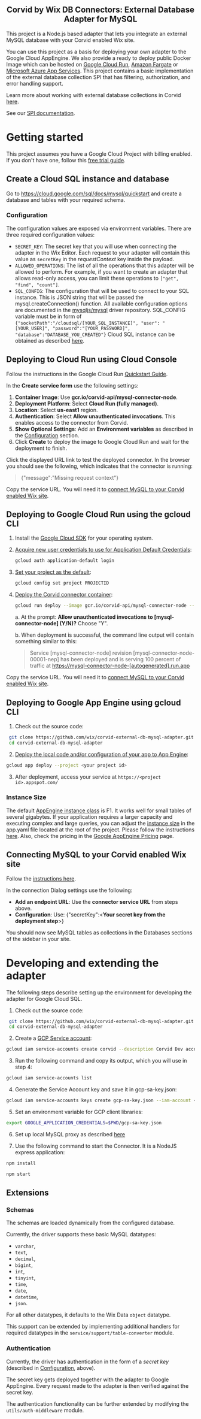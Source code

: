 <h2 align="center">
  Corvid by Wix DB Connectors: External Database Adapter for MySQL
</h1>

This project is a Node.js based adapter that lets you integrate an external MySQL database with your Corvid enabled Wix site.

You can use this project as a basis for deploying your own adapter to the Google Cloud AppEngine. We also provide a ready to deploy public Docker Image which can be hosted on [Google Cloud Run](https://cloud.google.com/run/), [Amazon Fargate](https://aws.amazon.com/fargate/) or [Microsoft Azure App Services](https://azure.microsoft.com/en-us/free/apps/). This project contains a basic implementation of the external database collection SPI that has filtering, authorization, and error handling support.

Learn more about working with external database collections in Corvid [here](https://support.wix.com/en/corvid-by-wix/external-database-collections-1023416).

See our [SPI documentation](https://www.wix.com/corvid/reference/spis/getting-started/overview).

# Getting started

This project assumes you have a Google Cloud Project with billing enabled. If you don't have one, follow this [free trial guide](https://cloud.google.com/free/).

## Create a Cloud SQL instance and database
Go to https://cloud.google.com/sql/docs/mysql/quickstart and create a database and tables with your required schema.

### Configuration

The configuration values are exposed via environment variables. There are three required configuration values:

- `SECRET_KEY`: The secret key that you will use when connecting the adapter in the Wix Editor. Each request to your adapter will contain this value as `secretKey` in the _requestContext_ key inside the payload.
- `ALLOWED_OPERATIONS`: The list of all the operations that this adapter will be allowed to perform. For example, if you want to create an adapter that allows read-only access, you can limit these operations to `["get", "find", "count"]`.
- `SQL_CONFIG`: The configuration that will be used to connect to your SQL instance. This is JSON string that will be passed the mysql.createConnection() function. All available configuration options are documented in the [mysqljs/mysql](https://github.com/mysqljs/mysql#connection-options) driver repository. SQL_CONFIG variable must be in form of 
``` {"socketPath":"/cloudsql/[YOUR_SQL_INSTANCE]", "user": "[YOUR_USER]", "password":"[YOUR_PASSWORD]", "database":"DATABASE_YOU_CREATED"} ```
Cloud SQL instance can be obtained as described [here](https://cloud.google.com/sql/docs/mysql/connect-run#nodejs).


## Deploying to Cloud Run using Cloud Console

Follow the instructions in the Google Cloud Run [Quickstart Guide](https://cloud.google.com/run/docs/quickstarts/prebuilt-deploy).

In the **Create service form** use the following settings:

1. **Container Image**: Use **gcr.io/corvid-api/mysql-connector-node**.
2. **Deployment Platform**: Select **Cloud Run (fully managed)**.
3. **Location**: Select **us-east1** region.
4. **Authentication**: Select **Allow unauthenticated invocations**. This enables access to the connector from Corvid.
5. **Show Optional Settings**: Add an **Environment variables** as described in the [Configuration](#configuration) section.
6. Click **Create** to deploy the image to Google Cloud Run and wait for the deployment to finish.

Click the displayed URL link to test the deployed connector.
In the browser you should see the following, which indicates that the connector is running:
> {"message":"Missing request context"}

Copy the service URL. You will need it to [connect MySQL to your Corvid enabled Wix site](#connecting-mysql-to-your-corvid-enabled-wix-site).

## Deploying to Google Cloud Run using the gcloud CLI

1. Install the [Google Cloud SDK](https://cloud.google.com/sdk/docs/quickstarts) for your operating system.
2. [Acquire new user credentials to use for Application Default Credentials](https://cloud.google.com/sdk/gcloud/reference/auth/application-default/login):

    ```bash
    gcloud auth application-default login
    ```

3. [Set your project as the default](https://cloud.google.com/sdk/gcloud/reference/config/set):

    ```bash
    gcloud config set project PROJECTID
    ```

4. [Deploy the Corvid connector container](https://cloud.google.com/sdk/gcloud/reference/run/deploy):

    ```bash
    gcloud run deploy --image gcr.io/corvid-api/mysql-connector-node --platform managed --region us-east1 --set-env-vars SECRET_KEY=[YOUR SECRET KEY],SQL_CONFIG={YOUR MYSQL CONNECTION STRING},ALLOWED_OPERATIONS=["get", "find", "count", ...]
    ```

    a. At the prompt: **Allow unauthenticated invocations to [mysql-connector-node] (Y/N)?** Choose "Y".

    b. When deployment is successful, the command line output will contain something similar to this:

    > Service [mysql-connector-node] revision [mysql-connector-node-00001-nep] has been deployed and is serving 100 percent of traffic at <https://mysql-connector-node-[autogenerated].run.app>

Copy the service URL. You will need it to [connect MySQL to your Corvid enabled Wix site](#connecting-mysql-to-your-corvid-enabled-wix-site).

## Deploying to Google App Engine using gcloud CLI

1. Check out the source code:

  ```bash
   git clone https://github.com/wix/corvid-external-db-mysql-adapter.git
   cd corvid-external-db-mysql-adapter
  ```

2. [Deploy the local code and/or configuration of your app to App Engine](https://cloud.google.com/sdk/gcloud/reference/app/deploy):

  ```bash
  gcloud app deploy --project <your project id>
  ```

3. After deployment, access your service at `https://<project id>.appspot.com/`

### Instance Size

The default [AppEngine instance class](https://cloud.google.com/appengine/docs/standard/#instance_classes) is F1. It works well for small tables of several gigabytes. If your application requires a larger capacity and executing complex and large queries, you can adjust the [instance size](https://cloud.google.com/appengine/docs/standard/#instance_classes) in the app.yaml file located at the root of the project. Please follow the instructions [here](https://cloud.google.com/appengine/docs/standard/nodejs/config/appref). Also, check the pricing in the [Google AppEngine Pricing](https://cloud.google.com/appengine/pricing) page.

## Connecting MySQL to your Corvid enabled Wix site

Follow the [instructions here](https://support.wix.com/en/article/corvid-adding-and-deleting-an-external-database-collection).

In the connection Dialog settings use the following:

* **Add an endpoint URL**: Use the **connector service URL** from steps above.
* **Configuration**: Use: {"secretKey":<**Your secret key from the deployment step**>}

You should now see MySQL tables as collections in the Databases sections of the sidebar in your site.

# Developing and extending the adapter

The following steps describe setting up the environment for developing the adapter for Google Cloud SQL.

1. Check out the source code:

  ```bash
   git clone https://github.com/wix/corvid-external-db-mysql-adapter.git
   cd corvid-external-db-mysql-adapter
  ```

2. Create a [GCP Service account](https://cloud.google.com/iam/docs/service-accounts):

  ```bash
  gcloud iam service-accounts create corvid --description Corvid Dev account --display-name corvid-dev
  ```

3. Run the following command and copy its output, which you will use in step 4:

  ```bash
  gcloud iam service-accounts list
  ```

4. Generate the Service Account key and save it in gcp-sa-key.json:

  ```bash
  gcloud iam service-accounts keys create gcp-sa-key.json --iam-account <Service account name from Step 3>
  ```

5. Set an environment variable for GCP client libraries:

  ```bash
  export GOOGLE_APPLICATION_CREDENTIALS=$PWD/gcp-sa-key.json
  ```

6. Set up local MySQL proxy as described [here](https://github.com/GoogleCloudPlatform/nodejs-docs-samples/tree/master/cloud-sql/mysql/mysql#running-locally)

7. Use the following command to start the Connector. It is a NodeJS express application:

  ```bash
  npm install

  npm start
  ```

## Extensions

### Schemas

The schemas are loaded dynamically from the configured database.

Currently, the driver supports these basic MySQL datatypes:
* `varchar`,
* `text`,
* `decimal`,
* `bigint`,
* `int`,
* `tinyint`,
* `time`,
* `date`,
* `datetime`,
* `json`.

For all other datatypes, it defaults to the Wix Data `object` datatype.

This support can be extended by implementing additional handlers for required datatypes in the `service/support/table-converter` module.

### Authentication

Currently, the driver has authentication in the form of a _secret key_ (described in [Configuration](#configuration), above).

The secret key gets deployed together with the adapter to Google AppEngine. Every request made to the adapter is then verified against the secret key.

The authentication functionality can be further extended by modifying the `utils/auth-middleware` module.
